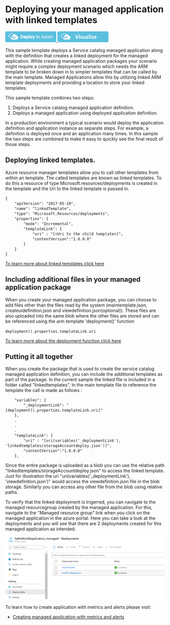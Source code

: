 # Deploying your managed application with linked templates

<a href="https://portal.azure.com/#create/Microsoft.Template/uri/https%3A%2F%2Fraw.githubusercontent.com%2FAzure%2Fazure-quickstart-templates%2Fmaster%2F101-managed-application-with-linked-templates%2Fazuredeploy.json" target="_blank">
    <img src="https://raw.githubusercontent.com/Azure/azure-quickstart-templates/master/1-CONTRIBUTION-GUIDE/images/deploytoazure.png"/>
</a>
<a href="http://armviz.io/#/?load=https%3A%2F%2Fraw.githubusercontent.com%2FAzure%2Fazure-quickstart-templates%2Fmaster%2F101-managed-application-with-linked-templates%2Fazuredeploy.json" target="_blank">
    <img src="https://raw.githubusercontent.com/Azure/azure-quickstart-templates/master/1-CONTRIBUTION-GUIDE/images/visualizebutton.png"/>
</a>

This sample template deploys a Service catalog managed application along with the definition that creates a linked deployment for the managed application. While creating managed application packages your scenario might require a complex deployment scenario which needs the ARM template to be broken down in to simpler templates that can be called by the main template. Managed Applications allow this by utilizing linked ARM template deployments and providing a location to store your linked templates.

This sample template combines two steps:

1) Deploys a Service catalog managed application definition.
2) Deploys a managed application using deployed application definition.

In a production environment a typical scenario would deploy the application definition and application instance as separate steps. For example, a definition is deployed once and an application many times. In this sample the two steps are combined to make it easy to quickly see the final result of those steps.

## Deploying linked templates.
Azure resource manager templates allow you to call other templates from within an template. The called templates are known as linked templates. To do this a resource of type Microsoft.resources/deployments is created in the template and the Uri to the linked template is passed in. 

```
{
    "apiVersion": "2017-05-10",
    "name": "linkedTemplate",
    "type": "Microsoft.Resources/deployments",
    "properties": {
        "mode": "Incremental",
        "templateLink": {
            "uri" : "[<Uri to the child template>]",
            "contentVersion":"1.0.0.0"
        }
    }
}
```

[To learn more about linked templates click here](https://docs.microsoft.com/en-us/azure/azure-resource-manager/templates/linked-templates)

## Including additional files in your managed application package

When you create your managed application package, you can choose to add files other than the files read by the system (maintemplate.json, createuidefinition.json and viewdefinition.json(optional)). These files are also uploaded into the same blob where the other files are stored and can be referenced using the arm template 'deployment()' function

`
deployment().properties.templateLink.uri
`

[To learn more about the deployment function click here](https://docs.microsoft.com/en-us/azure/azure-resource-manager/templates/template-functions-deployment)

## Putting it all together

When you create the package that is used to create the service catalog managed application definition, you can include the additional templates as part of the package. In the current sample the linked file is included in a folder called "linkedtemplates". In the main template file to reference the template the call is made as follows : 

```
    "variables": {        
        "_deploymentLink": "[deployment().properties.templateLink.uri]"
    },
    .
    .
    .
    "templateLink": {
        "uri" : "[uri(variables('_deploymentLink'), 'linkedtemplates/storageAccountdeploy.json')]",
        "contentVersion":"1.0.0.0"
    },
```

Since the entire package is uploaded as a blob you can use the relative path "linkedtemplates/storageAccountdeploy.json" to access the linked template. Just for illustration the uri "uri(variables('_deploymentLink'), 'viewdefinition.json')" would access the viewdefinition.json file in the blob storage. Similarly you can access any other file from the blob using relative paths. 

To verify that the linked deployment is trigerred, you can navigate to the managed resourcegroup created by the managed application. For this, navigate to the "Managed resource group" link when you click on the managed application in the azure portal. Here you can take a look at the deployments and you will see that there are 2 deployments created for this managed application as intended. 

![](images/linkeddeployments.png)


To learn how to create application with metrics and alerts please visit:
+ [Creating managed application with metrics and alerts](https://github.com/Azure/azure-quickstart-templates/tree/master/101-managed-application-with-metrics-and-alerts)

